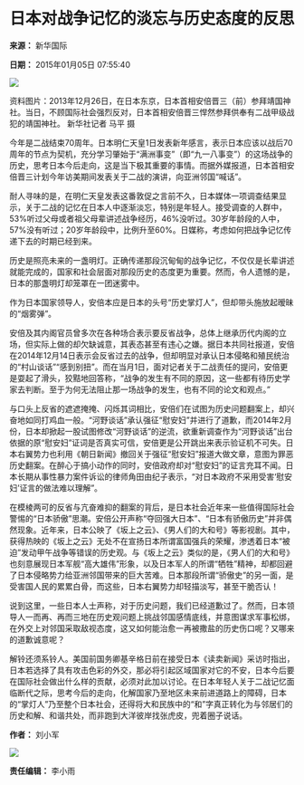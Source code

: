 # 日本对战争记忆的淡忘与历史态度的反思

**来源：** 新华国际

**日期：** 2015年01月05日 07:55:40

![](127357476_14203681821631n.jpg)

资料图片：2013年12月26日，在日本东京，日本首相安倍晋三（前）参拜靖国神社。当日，不顾国际社会强烈反对，日本首相安倍晋三悍然参拜供奉有二战甲级战犯的靖国神社。 新华社记者 马平 摄

今年是二战结束70周年。日本明仁天皇1日发表新年感言，表示日本应该以战后70周年的节点为契机，充分学习肇始于“满洲事变”（即“九一八事变”）的这场战争的历史，思考日本今后走向，这是当下极其重要的事情。而据外媒报道，日本首相安倍晋三计划今年访美期间发表关于二战的演讲，向亚洲邻国“喊话”。

耐人寻味的是，在明仁天皇发表这番敦促之言前不久，日本媒体一项调查结果显示，关于二战的记忆在日本人中逐渐淡忘，特别是年轻人。接受调查的人群中，53%听过父母或者祖父母辈讲述战争经历，46%没听过。30岁年龄段的人中，57%没有听过；20岁年龄段中，比例升至60%。日媒称，考虑如何把战争记忆传递下去的时期已经到来。

历史是照亮未来的一盏明灯。正确传递那段沉甸甸的战争记忆，不仅仅是长辈讲述就能完成的，国家和社会层面对那段历史的态度更为重要。然而，令人遗憾的是，日本的那盏明灯却笼罩在一团迷雾中。

作为日本国家领导人，安倍本应是日本的头号“历史掌灯人”，但却带头施放起暧昧的“烟雾弹”。

安倍及其内阁官员曾多次在各种场合表示要反省战争，总体上继承历代内阁的立场，但实际上做的却欠缺诚意，其表态甚至有违心之嫌。据日本共同社报道，安倍在2014年12月14日表示会反省过去的战争，但却明显对承认日本侵略和殖民统治的“村山谈话”“感到别扭”。而在当月1日，面对记者关于二战责任的提问，安倍更是耍起了滑头，狡黠地回答称，“战争的发生有不同的原因，这一些都有待历史学家去判断。至于为何无法阻止那一场战争的发生，也有不同的论文和观点。”

与口头上反省的遮遮掩掩、闪烁其词相比，安倍们在试图为历史问题翻案上，却兴奋地如同打鸡血一般。“河野谈话”承认强征“慰安妇”并进行了道歉，而2014年2月份，日本却掀起一股试图修改“河野谈话”的逆流，欲重新调查作为“河野谈话”出台依据的原“慰安妇”证词是否真实可信，安倍更是公开跳出来表示验证机不可失。日本右翼势力也利用《朝日新闻》撤回关于强征“慰安妇”报道大做文章，意图为罪恶历史翻案。在醉心于搞小动作的同时，安倍政府却对“慰安妇”的证言充耳不闻。日本长期从事性暴力案件诉讼的律师角田由纪子表示，“对日本政府不采用受害‘慰安妇’证言的做法难以理解”。

在模棱两可的反省与亢奋难抑的翻案的背后，是日本社会近年来一些值得国际社会警惕的“日本骄傲”思潮。安倍公开声称“夺回强大日本”、“日本有骄傲历史”并非偶然现象。近年来，日本公映了《坂上之云》、《男人们的大和号》等影视剧。其中，获得热映的《坂上之云》无处不在宣扬日本所谓富国强兵的荣耀，渗透着日本“被迫”发动甲午战争等错误的历史观。与《坂上之云》类似的是，《男人们的大和号》也刻意展现日本军舰“高大雄伟”形象，以及日本军人的所谓“牺牲”精神，却都回避了日本侵略势力给亚洲邻国带来的巨大苦难。日本那段所谓“骄傲史”的另一面，是受害国人民的累累白骨，而这些，日本右翼势力却轻描淡写，甚至干脆否认！

说到这里，一些日本人士声称，对于历史问题，我们已经道歉过了。然而，日本领导人一而再、再而三地在历史观问题上挑战邻国感情底线，并意图谋求军事松绑，在外交上对邻国采取敌视态度，这又如何能治愈一再被撒盐的历史伤口呢？又哪来的道歉诚意呢？

解铃还须系铃人。美国前国务卿基辛格日前在接受日本《读卖新闻》采访时指出，日本若选择了具有攻击色彩的外交，那必将引起区域国家对它的不安，日本今后要在国际社会做出什么样的贡献，必须对此加以讨论。在日本年轻人关于二战记忆面临断代之际，思考今后的走向，化解国家乃至地区未来前进道路上的障碍，日本的“掌灯人”乃至整个日本社会，还得将大和民族中的“和”字真正转化为与邻居们的历史和解、和谐共处，而非跑到大洋彼岸找张虎皮，兜着圈子说话。

**作者：** 刘小军

![](http://www.xinhuanet.com/xilan/imgs/20141202wxgh.jpg)

**责任编辑：** 李小雨
